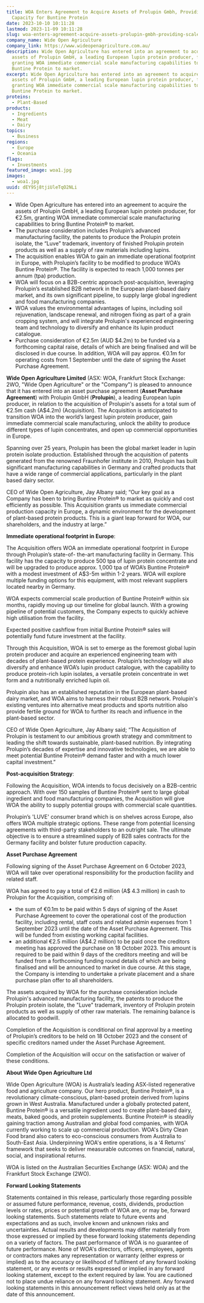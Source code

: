 ```yaml
---
title: WOA Enters Agreement to Acquire Assets of Prolupin Gmbh, Providing Scaled
  Capacity for Buntine Protein
date: 2023-10-10 10:11:28
lastmod: 2023-11-09 10:11:28
slug: woa-enters-agreement-acquire-assets-prolupin-gmbh-providing-scaled-capacity-buntine-protein
company_name: Wide Open Agriculture
company_link: https://www.wideopenagriculture.com.au/
description: Wide Open Agriculture has entered into an agreement to acquire the
  assets of Prolupin GmbH, a leading European lupin protein producer, for €2.5m,
  granting WOA immediate commercial scale manufacturing capabilities to bring
  Buntine Protein to market.
excerpt: Wide Open Agriculture has entered into an agreement to acquire the
  assets of Prolupin GmbH, a leading European lupin protein producer, for €2.5m,
  granting WOA immediate commercial scale manufacturing capabilities to bring
  Buntine Protein to market.
proteins:
  - Plant-Based
products:
  - Ingredients
  - Meat
  - Dairy
topics:
  - Business
regions:
  - Europe
  - Oceania
flags:
  - Investments
featured_image: woa1.jpg
images:
  - woa1.jpg
uuid: dEY9Sj8tjiUleTqO2NLi
---
```

* Wide Open Agriculture has entered into an agreement to acquire the assets of Prolupin GmbH, a leading European lupin protein producer, for €2.5m, granting WOA immediate commercial scale manufacturing capabilities to bring Buntine Protein® to market.
* The purchase consideration includes Prolupin’s advanced manufacturing facility, the patents to produce the Prolupin protein isolate, the “Luve” trademark, inventory of finished Prolupin protein products as well as a supply of raw materials including lupins.
* The acquisition enables WOA to gain an immediate operational footprint in Europe, with Prolupin’s facility to be modified to produce WOA’s Buntine Protein®. The facility is expected to reach 1,000 tonnes per annum (tpa) production.
* WOA will focus on a B2B-centric approach post-acquisition, leveraging Prolupin’s established B2B network in the European plant-based dairy market, and its own significant pipeline, to supply large global ingredient and food manufacturing companies.
* WOA values the environmental advantages of lupins, including soil rejuvenation, landscape renewal, and nitrogen fixing as part of a grain cropping system, and will integrate Prolupin's experienced engineering team and technology to diversify and enhance its lupin product catalogue.
* Purchase consideration of €2.5m (AUD $4.2m) to be funded via a forthcoming capital raise, details of which are being finalised and will be disclosed in due course. In addition, WOA will pay approx. €0.1m for operating costs from 1 September until the date of signing the Asset Purchase Agreement.

**Wide Open Agriculture Limited** (ASX: WOA, Frankfurt Stock Exchange: 2WO, "Wide Open Agriculture" or the "Company") is pleased to announce that it has entered into an asset purchase agreement (**Asset Purchase Agreement**) with Prolupin GmbH (**Prolupin**), a leading European lupin producer, in relation to the acquisition of Prolupin's assets for a total sum of €2.5m cash (A$4.2m) (Acquisition). The Acquisition is anticipated to transition WOA into the world’s largest lupin protein producer, gain immediate commercial scale manufacturing, unlock the ability to produce different types of lupin concentrates, and open up commercial opportunities in Europe.

Spanning over 25 years, Prolupin has been the global market leader in lupin protein isolate production. Established through the acquisition of patents generated from the renowned Fraunhofer institute in 2010, Prolupin has built significant manufacturing capabilities in Germany and crafted products that have a wide range of commercial applications, particularly in the plant based dairy sector.

CEO of Wide Open Agriculture, Jay Albany said; “Our key goal as a Company has been to bring Buntine Protein® to market as quickly and cost efficiently as possible. This Acquisition grants us immediate commercial production capacity in Europe, a dynamic environment for the development of plant-based protein products. This is a giant leap forward for WOA, our shareholders, and the industry at large.”

**Immediate operational footprint in Europe**:

The Acquisition offers WOA an immediate operational footprint in Europe through Prolupin’s state-of- the-art manufacturing facility in Germany. This facility has the capacity to produce 500 tpa of lupin protein concentrate and will be upgraded to produce approx. 1,000 tpa of WOA’s Buntine Protein® with a modest investment of A$3-5m within 1-2 years. WOA will explore multiple funding options for this equipment, with most relevant suppliers located nearby in Germany.

WOA expects commercial scale production of Buntine Protein® within six months, rapidly moving up our timeline for global launch. With a growing pipeline of potential customers, the Company expects to quickly achieve high utilisation from the facility.

Expected positive cashflow from initial Buntine Protein® sales will potentially fund future investment at the facility.

Through this Acquisition, WOA is set to emerge as the foremost global lupin protein producer and acquire an experienced engineering team with decades of plant-based protein experience. Prolupin’s technology will also diversify and enhance WOA’s lupin product catalogue, with the capability to produce protein-rich lupin isolates, a versatile protein concentrate in wet form and a nutritionally enriched lupin oil.

Prolupin also has an established reputation in the European plant-based dairy market, and WOA aims to harness their robust B2B network. Prolupin's existing ventures into alternative meat products and sports nutrition also provide fertile ground for WOA to further its reach and influence in the plant-based sector.

CEO of Wide Open Agriculture, Jay Albany said; “The Acquisition of Prolupin is testament to our ambitious growth strategy and commitment to leading the shift towards sustainable, plant-based nutrition. By integrating Prolupin’s decades of expertise and innovative technologies, we are able to meet potential Buntine Protein® demand faster and with a much lower capital investment.”

**Post-acquisition Strategy**:

Following the Acquisition, WOA intends to focus decisively on a B2B-centric approach. With over 150 samples of Buntine Protein® sent to large global ingredient and food manufacturing companies, the Acquisition will give WOA the ability to supply potential groups with commercial scale quantities.

Prolupin’s 'LUVE' consumer brand which is on shelves across Europe, also offers WOA multiple strategic options. These range from potential licensing agreements with third-party stakeholders to an outright sale. The ultimate objective is to ensure a streamlined supply of B2B sales contracts for the Germany facility and bolster future production capacity.

**Asset Purchase Agreement**

Following signing of the Asset Purchase Agreement on 6 October 2023, WOA will take over operational responsibility for the production facility and related staff.

WOA has agreed to pay a total of €2.6 million (A$ 4.3 million) in cash to Prolupin for the Acquisition, comprising of:

* the sum of €0.1m to be paid within 5 days of signing of the Asset Purchase Agreement to cover the operational cost of the production facility, including rental, staff costs and related admin expenses from 1 September 2023 until the date of the Asset Purchase Agreement. This will be funded from existing working capital facilities.
* an additional €2.5 million (A$4.2 million) to be paid once the creditors meeting has approved the purchase on 18 October 2023. This amount is required to be paid within 9 days of the creditors meeting and will be funded from a forthcoming funding round details of which are being finalised and will be announced to market in due course. At this stage, the Company is intending to undertake a private placement and a share purchase plan offer to all shareholders.

The assets acquired by WOA for the purchase consideration include Prolupin's advanced manufacturing facility, the patents to produce the Prolupin protein isolate, the "Luve" trademark, inventory of Prolupin protein products as well as supply of other raw materials. The remaining balance is allocated to goodwill.

Completion of the Acquisition is conditional on final approval by a meeting of Prolupin’s creditors to be held on 18 October 2023 and the consent of specific creditors named under the Asset Purchase Agreement.

Completion of the Acquisition will occur on the satisfaction or waiver of these conditions.

**About Wide Open Agriculture Ltd**

Wide Open Agriculture (WOA) is Australia’s leading ASX-listed regenerative food and agriculture company. Our hero product, Buntine Protein®, is a revolutionary climate-conscious, plant-based protein derived from lupins grown in West Australia. Manufactured under a globally protected patent, Buntine Protein® is a versatile ingredient used to create plant-based dairy, meats, baked goods, and protein supplements. Buntine Protein® is steadily gaining traction among Australian and global food companies, with WOA currently working to scale up commercial production. WOA's Dirty Clean Food brand also caters to eco-conscious consumers from Australia to South-East Asia. Underpinning WOA's entire operations, is a ‘4 Returns’ framework that seeks to deliver measurable outcomes on financial, natural, social, and inspirational returns.

WOA is listed on the Australian Securities Exchange (ASX: WOA) and the Frankfurt Stock Exchange (2WO).

**Forward Looking Statements**

Statements contained in this release, particularly those regarding possible or assumed future performance, revenue, costs, dividends, production levels or rates, prices or potential growth of WOA are, or may be, forward looking statements. Such statements relate to future events and expectations and as such, involve known and unknown risks and uncertainties. Actual results and developments may differ materially from those expressed or implied by these forward looking statements depending on a variety of factors. The past performance of WOA is no guarantee of future performance. None of WOA's directors, officers, employees, agents or contractors makes any representation or warranty (either express or implied) as to the accuracy or likelihood of fulfilment of any forward looking statement, or any events or results expressed or implied in any forward looking statement, except to the extent required by law. You are cautioned not to place undue reliance on any forward looking statement. Any forward looking statements in this announcement reflect views held only as at the date of this announcement.